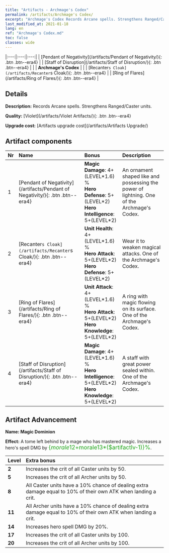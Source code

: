 ```yaml
---
title: "Artifacts - Archmage's Codex"
permalink: /artifacts/Archmage's Codex/
excerpt: "Archmage's Codex Records Arcane spells. Strengthens Ranged/Caster units."
last_modified_at: 2021-01-18
lang: en
ref: "Archmage's Codex.md"
toc: false
classes: wide
---
```


  |:---:|:---:|:---:| 
  | [Pendant of Negativity](/artifacts/Pendant of Negativity/){: .btn .btn--era4} |   | [Staff of Disruption](/artifacts/Staff of Disruption/){: .btn .btn--era4} | 
  |   | **Archmage's Codex** |  | 
  | [Recanter`s Cloak](/artifacts/Recanter`s Cloak/){: .btn .btn--era4} |   | [Ring of Flares](/artifacts/Ring of Flares/){: .btn .btn--era4} | 


## Details

 **Description:** Records Arcane spells. Strengthens Ranged/Caster units.

 **Quality:** [Violet](/artifacts/Violet Artifacts/){: .btn .btn--era4}

 **Upgrade cost:** [Artifacts upgrade cost](/artifacts/Artifacts Upgrade/)



## Artifact components

  | Nr |    Name    |   Bonus | Description | 
  |:---|:-----------|:--------|:------------| 
  | 1 | [Pendant of Negativity](/artifacts/Pendant of Negativity/){: .btn .btn--era4} | **Magic Damage**: 4+(LEVEL\*1.6) %<br/>**Hero Defense**: 5+(LEVEL\*2)<br/>**Hero Intelligence**: 5+(LEVEL\*2) | An ornament shaped like and possessing the power of lightning. One of the Archmage's Codex. | 
  | 2 | [Recanter`s Cloak](/artifacts/Recanter`s Cloak/){: .btn .btn--era4} | **Unit Health**: 4+(LEVEL\*1.6) %<br/>**Hero Attack**: 5+(LEVEL\*2)<br/>**Hero Defense**: 5+(LEVEL\*2) | Wear it to weaken magical attacks. One of the Archmage's Codex. | 
  | 3 | [Ring of Flares](/artifacts/Ring of Flares/){: .btn .btn--era4} | **Unit Attack**: 4+(LEVEL\*1.6) %<br/>**Hero Attack**: 5+(LEVEL\*2)<br/>**Hero Knowledge**: 5+(LEVEL\*2) | A ring with magic flowing on its surface. One of the Archmage's Codex. | 
  | 4 | [Staff of Disruption](/artifacts/Staff of Disruption/){: .btn .btn--era4} | **Magic Damage**: 4+(LEVEL\*1.6) %<br/>**Hero Intelligence**: 5+(LEVEL\*2)<br/>**Hero Knowledge**: 5+(LEVEL\*2) | A staff with great power sealed within. One of the Archmage's Codex. | 


## Artifact Advancement

 **Name: Magic Dominion**

 **Effect:** A tome left behind by a mage who has mastered magic. Increases a hero's spell DMG by <span style="color: #1ca216;font-size:18px">{$morale12+$morale13*($artifactlv-1)}%</span>.

  |  Level  |    Extra bonus  | 
  |:--------|:----------------| 
  | **2** | Increases the crit of all Caster units by 50. | 
  | **5** | Increases the crit of all Archer units by 50. | 
  | **8** | All Caster units have a 10% chance of dealing extra damage equal to 10% of their own ATK when landing a crit. | 
  | **11** | All Archer units have a 10% chance of dealing extra damage equal to 10% of their own ATK when landing a crit. | 
  | **14** | Increases hero spell DMG by 20%. | 
  | **17** | Increases the crit of all Caster units by 100. | 
  | **20** | Increases the crit of all Archer units by 100. | 
